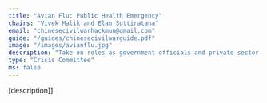 ```yaml
---
title: "Avian Flu: Public Health Emergency"
chairs: "Vivek Malik and Elan Suttiratana"
email: "chinesecivilwarhackmun@gmail.com"
guide: "/guides/chinesecivilwarguide.pdf"
image: "/images/avianflu.jpg"
description: "Take on roles as government officials and private sector executives to resolve this economic and health crisis catalyzed by an outbreak of the avian flu."
type: "Crisis Committee"
ms: false
---
```

[description]]